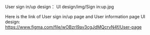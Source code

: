 User sign in/up design：
UI design/img/Sign in:up.jpg


Here is the link of User sign in/up page and User information page UI design:<br/>
https://www.figma.com/file/wOBzrI9av3cgJdMQcrvN4f/User-page
